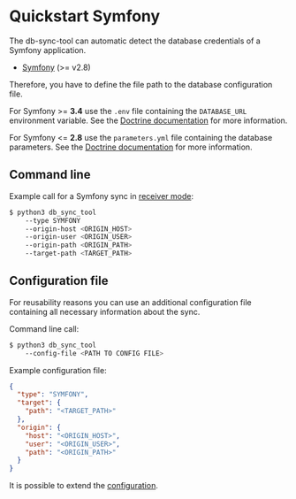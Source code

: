 # Quickstart Symfony

The db-sync-tool can automatic detect the database credentials of a Symfony application.

- [Symfony](https://symfony.com/) (>= v2.8)

Therefore, you have to define the file path to the database configuration file.

For Symfony >= __3.4__ use the `.env` file containing the `DATABASE_URL` environment variable. See the [Doctrine documentation](https://symfony.com/doc/current/doctrine.html) for more information.

For Symfony <= __2.8__ use the `parameters.yml` file containing the database parameters. See the [Doctrine documentation](https://symfony.com/doc/3.4/doctrine.html) for more information.

## Command line
Example call for a Symfony sync in [receiver mode](../MODE.md):

```bash
$ python3 db_sync_tool 
    --type SYMFONY
    --origin-host <ORIGIN_HOST> 
    --origin-user <ORIGIN_USER>
    --origin-path <ORIGIN_PATH>
    --target-path <TARGET_PATH>
```

## Configuration file
For reusability reasons you can use an additional configuration file containing all necessary information about the sync.

Command line call:
```bash
$ python3 db_sync_tool 
    --config-file <PATH TO CONFIG FILE>
```

Example configuration file:
```json
{
  "type": "SYMFONY",
  "target": {
    "path": "<TARGET_PATH>"
  },
  "origin": {
    "host": "<ORIGIN_HOST>",
    "user": "<ORIGIN_USER>",
    "path": "<ORIGIN_PATH>"
  }
}
```

It is possible to extend the [configuration](docs/CONFIG.md).